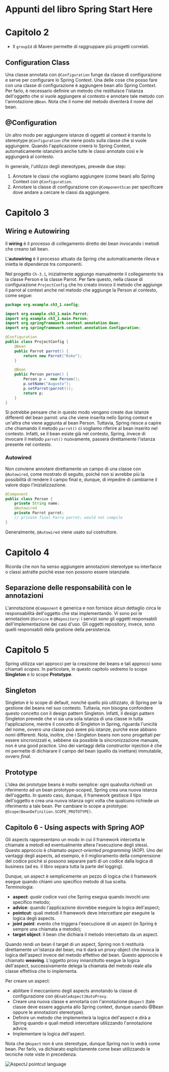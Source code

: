 # Appunti del libro Spring Start Here

# Capitolo 2
- Il `groupId` di Maven permette di raggruppare più progetti correlati.

## Configuration Class
Una classe annotata con `@Configuration` funge da classe di configurazione e serve per configurare lo Spring 
Context. Una delle cose che posso fare con una classe di configurazione è aggiungere bean allo Spring Context. Per
farlo, è necessario definire un metodo che restituisce l'istanza dell'oggetto che si vuole aggiungere al contesto
e annotare tale metodo con l'annotazione `@Bean`. Nota che il nome del metodo diventerà il nome del bean.

## @Configuration
Un altro modo per aggiungere istanze di oggetti al context è tramite lo stereotype `@Configuration` che viene
posto sulla classe che si vuole aggiungere. Quando l'applicazione creerà lo Spring Context, automaticamente
istanzierà anche tutte le classi annotate così e le aggiungerà al contesto.

In generale, l'utilizzo degli stereotypes, prevede due step:
1. Annotare le classi che vogliamo aggiungere (come bean) allo Spring Context con `@Configuration`.
2. Annotare la classe di configurazione con `@ComponentScan` per specificare dove andare a cercare le classi 
da aggiungere.

# Capitolo 3
## Wiring e Autowiring
Il **wiring** è il processo di collegamento diretto dei bean invocando i metodi che creano tali bean.

L'**autowiring** è il processo attuato da Spring che automaticamente rileva e inietta le dipendenze tra componenti.

Nel progetto `Ch-3.1`, inizialmente aggiungo manualmente il collegamento tra la classe Person e la classe Parrot. Per fare questo,
nella classe di configurazione `ProjectConfig` che ho creato invoco il metodo che aggiunge il parrot al context anche nel metodo che
aggiunge la Person al contesto, come segue:
```java
package org.example.ch3_1.config;

import org.example.ch3_1.main.Parrot;
import org.example.ch3_1.main.Person;
import org.springframework.context.annotation.Bean;
import org.springframework.context.annotation.Configuration;

@Configuration
public class ProjectConfig {
    @Bean
    public Parrot parrot() {
        return new Parrot("Koko");
    }

    @Bean
    public Person person() {
        Person p =  new Person();
        p.setName("Augusto");
        p.setParrot(parrot());
        return p;
    }
}
```
Si potrebbe pensare che in questo modo vengano create due istanze differenti del bean parrot: una che viene inserita nello Spring context
e un'altra che viene aggiunta al bean Person. Tuttavia, Spring riesce a capire che chiamando il metodo `parrot()` ci vogliamo riferire
al bean inserito nel contesto. Infatti, se il bean esiste già nel contesto, Spring, invece di invocare il metodo `parrot()` nuovamente,
passerà direttamente l'istanza presente nel contesto.

### Autowired
Non conviene annotare direttamente un campo di una classe con `@Autowired`, come mostrato di seguito, poiché non si avrebbe più la possibilità di rendere il
campo final e, dunque, di impedire di cambiarne il valore dopo l'inizializzazione. 
```java
@Component
public class Person {
    private String name;
    @Autowired
    private Parrot parrot;
    // private final Parro parrot; would not compile
}
```
Generalmente, `@Autowired` viene usato sul costruttore.


# Capitolo 4
Ricorda che non ha senso aggiungere annotazioni stereotype su interfacce o classi astratte poiché
esse non possono essere istanziate.

## Separazione delle responsabilità con le annotazioni
L'annotazione `@Component` è generica e non fornisce alcun dettaglio circa le responsabilità dell'oggetto che stai implementando.
Vi sono poi le annotazioni `@Service` e `@Repository`: i servizi sono gli oggetti responsabili dell'implementazione dei casi d'uso. Gli oggetti repository, invece, sono quelli responsabili della gestione della persistenza.


# Capitolo 5
Spring utilizza vari approcci per la creazione dei beans e tali approcci sono chiamati *scopes*. In particolare, in questo capitolo vedremo
lo scope **Singleton** e lo scope **Prototype**.

## Singleton
Singleton è lo scope di default, nonché quello più utilizzato, di Spring per la gestione dei beans nel suo contesto. Tuttavia, non bisogna
confondere questo concetto con il design pattern Singleton. Infatti, il design pattern Singleton prevede che vi sia una sola istanza di una classe
in tutta l'applicazione, mentre il concetto di Singleton in Spring, riguarda l'unicità del nome, ovvero una classe può avere più istanze, purché
esse abbiano nomi differenti. Nota, inoltre, che i Singleton beans non sono progettati per essere sincronizzati e, sebbene sia possibile la sincronizzazione
manuale, non è una good practice.
Uno dei vantaggi della constructor injection è che mi permette di dichiarare il campo del bean (quello da iniettare) immutabile, ovvero *final*.

## Prototype
L'idea dei prototype beans è molto semplice: ogni qualvolta richiedi un riferimento ad un bean prototype-scoped, Spring crea una nuova istanza
dell'oggetto. In questo caso, dunque, il framework gestisce il tipo dell'oggetto e crea una nuova istanza ogni volta che qualcuno richiede un riferimento
a tale bean. Per cambiare lo scope a prototype: `@Scope(BeanDefinition.SCOPE_PROTOTYPE)`.

## Capitolo 6 - Using aspects with Spring AOP
Gli aspects rappresentano un modo in cui il framework intercetta le chiamate a metodi ed eventualmente altera l'esecuzione degli stessi.
Questo approccio è chiamato *aspect-oriented programming* (AOP). Uno dei vantaggi degli aspects, ad esempio, è il miglioramento della comprensione
del codice poiché si possono separare parti di un codice dalla logica di business (ad es. il libro separa tutta la parte del logging).

Dunque, un aspect è semplicemente un pezzo di logica che il framework esegue quando chiami uno specifico metodo di tua scelta.<br>
Terminologia:
- **aspect**: *quale* codice vuoi che Spring esegua quando invochi uno specifico metodo;
- **advice**: quando l'applicazione dovrebbe eseguire la logica dell'aspect;
- **pointcut**: quali metodi il framework deve intercettare per eseguire la logica degli aspects.
- **joint point**: evento che triggera l'esecuzione di un aspect (in Spring è sempre una chiamata a metodo);
- **target object**: il bean che dichiara il metodo intercettato da un aspect.

Quando rendi un bean il target di un aspect, Spring non ti restituirà direttamente un'istanza del bean, ma ti darà un proxy object che invoca
la logica dell'aspect invece del metodo effettivo del bean. Questo approccio è chiamato **weaving**. L'oggetto proxy innanzitutto esegue la logica
dell'aspect, successivamente delega la chiamata del metodo reale alla classe effettiva che lo implementa.

Per creare un aspect:
- abilitare il meccanismo degli aspects annotando la classe di configurazione con `@EnableAspectJAutoProxy`.
- Creare una nuova classe e annotarla con l'annotazione `@Aspect` (tale classe deve essere aggiunta allo Spring
  context, dunque usando @Bean oppure le annotazioni stereotype).
- Definire un metodo che implementerà la logica dell'aspect e dirà a Spring quando e quali metodi intercettare utilizzando
    l'annotazione advice.
- Implementare la logica dell'aspect.

Nota che `@Aspect` non è uno stereotype, dunque Spring non lo vedrà come bean. Per farlo, va dichiarato esplicitamente come bean utilizzando le tecniche note viste in precedenza.

![AspectJ pointcut language](imgs/AspectJPointcutLanguage.png)
